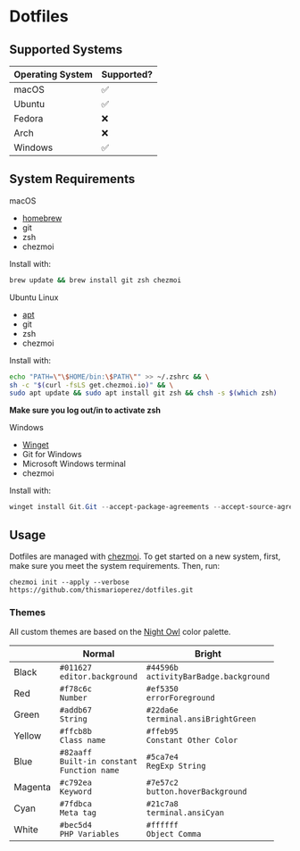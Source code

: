 # Dotfiles

## Supported Systems

| Operating System | Supported? |
| ---------------- | ---------- |
| macOS            | ✅         |
| Ubuntu           | ✅         |
| Fedora           | ❌         |
| Arch             | ❌         |
| Windows          | ✅         |

## System Requirements

macOS

-   [homebrew](https://brew.sh/)
-   git
-   zsh
-   chezmoi

Install with:

```sh
brew update && brew install git zsh chezmoi
```

Ubuntu Linux

-   [apt](https://wiki.debian.org/Apt)
-   git
-   zsh
-   chezmoi

Install with:

```sh
echo "PATH=\"\$HOME/bin:\$PATH\"" >> ~/.zshrc && \
sh -c "$(curl -fsLS get.chezmoi.io)" && \
sudo apt update && sudo apt install git zsh && chsh -s $(which zsh)
```

**Make sure you log out/in to activate zsh**

Windows

-   [Winget](https://github.com/microsoft/winget-cli)
-   Git for Windows
-   Microsoft Windows terminal
-   chezmoi

Install with:

```ps1
winget install Git.Git --accept-package-agreements --accept-source-agreements ; winget install Microsoft.WindowsTerminal --accept-package-agreements --accept-source-agreements ; winget install twpayne.chezmoi --accept-package-agreements --accept-source-agreements ; winget install Microsoft.PowerShell --accept-package-agreements --accept-source-agreements ;
```

## Usage

Dotfiles are managed with [chezmoi](https://www.chezmoi.io/).
To get started on a new system, first, make sure you meet the system requirements. Then, run:

```
chezmoi init --apply --verbose https://github.com/thismarioperez/dotfiles.git
```

### Themes

All custom themes are based on the [Night Owl](https://github.com/sdras/night-owl-vscode-theme) color palette.

|         | Normal                                              | Bright                                     |
| ------- | --------------------------------------------------- | ------------------------------------------ |
| Black   | `#011627`<br>`editor.background`                    | `#44596b`<br>`activityBarBadge.background` |
| Red     | `#f78c6c`<br>`Number`                               | `#ef5350`<br>`errorForeground`             |
| Green   | `#addb67`<br>`String`                               | `#22da6e`<br>`terminal.ansiBrightGreen`    |
| Yellow  | `#ffcb8b`<br>`Class name`                           | `#ffeb95`<br>`Constant Other Color`        |
| Blue    | `#82aaff`<br>`Built-in constant`<br>`Function name` | `#5ca7e4`<br>`RegExp String`               |
| Magenta | `#c792ea`<br>`Keyword`                              | `#7e57c2`<br>`button.hoverBackground`      |
| Cyan    | `#7fdbca`<br>`Meta tag`                             | `#21c7a8`<br>`terminal.ansiCyan`           |
| White   | `#bec5d4`<br>`PHP Variables`                        | `#ffffff`<br>`Object Comma`                |
